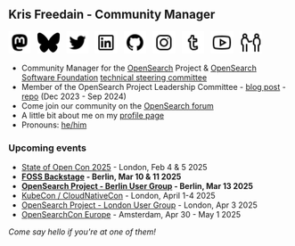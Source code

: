 ## Kris Freedain - Community Manager

<a rel="me" href="https://fosstodon.org/@krisfreedain"><img height="40" src="/images/icons8-mastodon-32.png"></a>&nbsp;&nbsp;
<a rel="me" href="https://bsky.app/profile/krisfreedain.com"><img height="40" src="/images/icons8-butterfly-50.png"></a>&nbsp;&nbsp;
<a href="https://twitter.com/KrisFreedain"><img height="40" src="/images/icons8-twitter-32.png"></a>&nbsp;&nbsp;
<a href="https://www.linkedin.com/in/krisfreedain"><img height="40" src="/images/icons8-linkedin-32.png"></a>&nbsp;&nbsp;
<a href="https://github.com/krisfreedain"><img height="40" src="/images/icons8-github-32.png"></a>&nbsp;&nbsp;
<a href="https://instagram.com/krisf"><img height="40" src="/images/icons8-instagram-32.png"></a>&nbsp;&nbsp;
<a href="http://krisfreedain.tumblr.com/"><img height="40" src="/images/icons8-tumblr-32.png"></a>&nbsp;&nbsp;
<a href="https://www.youtube.com/c/KrisFreedain"><img height="40" src="/images/icons8-youtube-32.png"></a>&nbsp;&nbsp;
<a href="http://pronoun.is/he"><img height="40" src="/images/icons8-he-32.png"></a>&nbsp;&nbsp;

- Community Manager for the [OpenSearch](https://opensearch.org/) Project & [OpenSearch Software Foundation](https://foundation.opensearch.org/) [technical steering committee](https://github.com/opensearch-project/technical-steering)
- Member of the OpenSearch Project Leadership Committee - [blog post](https://opensearch.org/blog/announcing-opensearch-project-leadership-committee/) - [repo](https://github.com/opensearch-project/community/tree/main/leadership-committee) (Dec 2023 - Sep 2024)
- Come join our community on the [OpenSearch forum](https://forum.opensearch.org/)
- A little bit about me on my [profile page](https://krisfreedain.github.io/)
- Pronouns: [he/him](http://pronoun.is/he)

### Upcoming events 
- [State of Open Con 2025](https://stateofopencon.com/) - London, Feb 4 & 5 2025
- **[FOSS Backstage](https://25.foss-backstage.de/) - Berlin, Mar 10 & 11 2025**
- **[OpenSearch Project - Berlin User Group](https://www.meetup.com/opensearch-project-berlin/events/305608182) - Berlin, Mar 13 2025**
- [KubeCon / CloudNativeCon](https://events.linuxfoundation.org/kubecon-cloudnativecon-europe/) - London, April 1-4 2025
- [OpenSearch Project - London User Group](https://www.meetup.com/opensearch-project-london/events/305923918) - London, Apr 3 2025
- [OpenSearchCon Europe](https://events.linuxfoundation.org/opensearchcon-europe/) - Amsterdam, Apr 30 - May 1 2025

_Come say hello if you're at one of them!_

<!--
**krisfreedain/krisfreedain** is a ✨ _special_ ✨ repository because its `README.md` (this file) appears on your GitHub profile.

Here are some ideas to get you started:


- 🌱 I’m currently learning ...
- 🤔 I’m looking for help with ...
- 💬 Ask me about ...
- 📫 How to reach me: ...
- :bird: Reach out on Twitter [@KrisFreedain](https://twitter.com/KrisFreedain)

- ⚡ Fun fact: ...
-->
